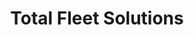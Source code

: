 ---
title: "Total Fleet Solutions"
url: /makaraka-gisborne/total-fleet-solutions/
shop: car repair
---